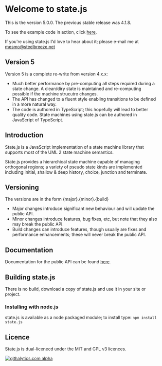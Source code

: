 # Welcome to state.js

This is the version 5.0.0.
The previous stable release was 4.1.8.

To see the example code in action, click [here](https://cdn.rawgit.com/steelbreeze/state.js/master/examples/test.html).

If you're using state.js I'd love to hear about it; please e-mail me at mesmo@steelbreeze.net

## Version 5
Version 5 is a complete re-write from version 4.x.x:
- Much better performance by pre-computing all steps required during a state change. A clean/diry state is maintained  and re-computing possible if the machine strucutre changes.
- The API has changed to a fluent style enabling transitions to be defined in a more natural way.
- The code is authored in TypeScript; this hopefully will lead to better quality code. State machines using state.js can be authored in JavaScript of TypeScript.

## Introduction
State.js is a JavaScript implementation of a state machine library that supports most of the UML 2 state machine semantics.

State.js provides a hierarchical state machine capable of managing orthogonal regions; a variety of pseudo state kinds are implemented including initial, shallow & deep history, choice, junction and terminate.

## Versioning
The versions are in the form {major}.{minor}.{build}
* Major changes introduce significant new behaviour and will update the public API.
* Minor changes introduce features, bug fixes, etc, but note that they also may break the public API.
* Build changes can introduce features, though usually are fixes and performance enhancements; these will never break the public API.

## Documentation
Documentation for the public API can be found [here](https://github.com/steelbreeze/state.js/blob/master/docs/state-5.0.0.md).

## Building state.js
There is no build, download a copy of state.js and use it in your site or project.
### Installing with node.js
state.js is available as a node packaged module; to install type:
`npm install state.js`

## Licence
State.js is dual-licenecd under the MIT and GPL v3 licences.

[![githalytics.com alpha](https://cruel-carlota.pagodabox.com/1481fb51f491522f451063ef0b9604c7 "githalytics.com")](http://githalytics.com/steelbreeze/state.js)
